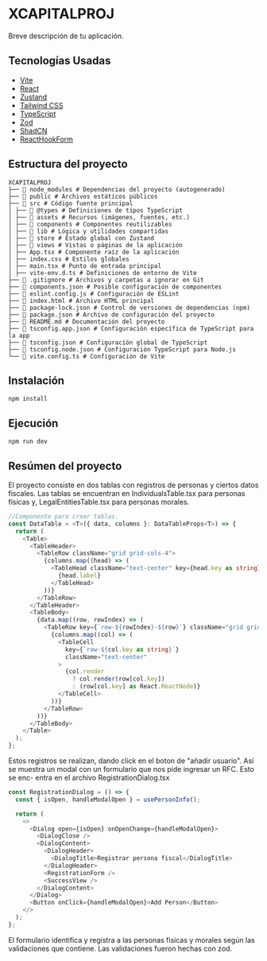 # XCAPITALPROJ

Breve descripción de tu aplicación.

## Tecnologías Usadas

- [Vite](https://vitejs.dev/)
- [React](https://react.dev/)
- [Zustand](https://zustand-demo.pmnd.rs/)
- [Tailwind CSS](https://tailwindcss.com/)
- [TypeScript](https://www.typescriptlang.org/)
- [Zod](https://zod.dev/)
- [ShadCN](https://ui.shadcn.com/docs/installation)
- [ReactHookForm](https://react-hook-form.com/)

## Estructura del proyecto

```
XCAPITALPROJ
├── 📂 node_modules # Dependencias del proyecto (autogenerado)
├── 📂 public # Archivos estáticos públicos
├── 📂 src # Código fuente principal
│ ├── 📂 @types # Definiciones de tipos TypeScript
│ ├── 📂 assets # Recursos (imágenes, fuentes, etc.)
│ ├── 📂 components # Componentes reutilizables
│ ├── 📂 lib # Lógica y utilidades compartidas
│ ├── 📂 store # Estado global con Zustand
│ ├── 📂 views # Vistas o páginas de la aplicación
│ ├── App.tsx # Componente raíz de la aplicación
│ ├── index.css # Estilos globales
│ ├── main.tsx # Punto de entrada principal
│ ├── vite-env.d.ts # Definiciones de entorno de Vite
├── 📜 .gitignore # Archivos y carpetas a ignorar en Git
├── 📜 components.json # Posible configuración de componentes
├── 📜 eslint.config.js # Configuración de ESLint
├── 📜 index.html # Archivo HTML principal
├── 📜 package-lock.json # Control de versiones de dependencias (npm)
├── 📜 package.json # Archivo de configuración del proyecto
├── 📜 README.md # Documentación del proyecto
├── 📜 tsconfig.app.json # Configuración específica de TypeScript para la app
├── 📜 tsconfig.json # Configuración global de TypeScript
├── 📜 tsconfig.node.json # Configuración TypeScript para Node.js
└── 📜 vite.config.ts # Configuración de Vite
```

## Instalación

```
npm install

```

## Ejecución

```
npm run dev

```

## Resúmen del proyecto

El proyecto consiste en dos tablas con registros de personas y ciertos
datos fiscales. Las tablas se encuentran en IndividualsTable.tsx para
personas físicas y, LegalEntitiesTable.tsx para personas morales.

```typescript
//Componente para crear tablas.
const DataTable = <T>({ data, columns }: DataTableProps<T>) => {
  return (
    <Table>
      <TableHeader>
        <TableRow className="grid grid-cols-4">
          {columns.map((head) => (
            <TableHead className="text-center" key={head.key as string}>
              {head.label}
            </TableHead>
          ))}
        </TableRow>
      </TableHeader>
      <TableBody>
        {data.map((row, rowIndex) => (
          <TableRow key={`row-${rowIndex}-${row}`} className="grid grid-cols-4">
            {columns.map((col) => (
              <TableCell
                key={`row-${col.key as string}`}
                className="text-center"
              >
                {col.render
                  ? col.render(row[col.key])
                  : (row[col.key] as React.ReactNode)}
              </TableCell>
            ))}
          </TableRow>
        ))}
      </TableBody>
    </Table>
  );
};
```

Estos registros se realizan, dando click en el boton
de "añadir usuario". Así se muestra un modal con un
formulario que nos pide ingresar un RFC. Esto se enc-
entra en el archivo RegistrationDialog.tsx

```typescript
const RegistrationDialog = () => {
  const { isOpen, handleModalOpen } = usePersonInfo();

  return (
    <>
      <Dialog open={isOpen} onOpenChange={handleModalOpen}>
        <DialogClose />
        <DialogContent>
          <DialogHeader>
            <DialogTitle>Registrar persona fiscal</DialogTitle>
          </DialogHeader>
          <RegistrationForm />
          <SuccessView />
        </DialogContent>
      </Dialog>
      <Button onClick={handleModalOpen}>Add Person</Button>
    </>
  );
};
```

El formulario identifica y registra a las personas fisicas
y morales según las validaciones que contiene. Las validaciones
fueron hechas con zod.
